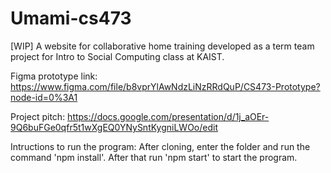 # Umami-cs473

[WIP] A website for collaborative home training developed as a term team project for Intro to Social Computing class at KAIST.

Figma prototype link: https://www.figma.com/file/b8vprYlAwNdzLiNzRRdQuP/CS473-Prototype?node-id=0%3A1

Project pitch: https://docs.google.com/presentation/d/1j_aOEr-9Q6buFGe0qfr5t1wXgEQ0YNySntKygniLWOo/edit

Intructions to run the program:
After cloning, enter the folder and run the command 'npm install'. After that run 'npm start' to start the program.
